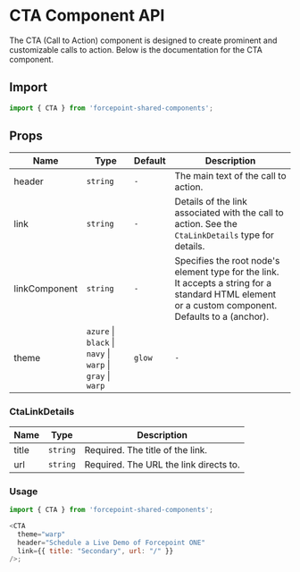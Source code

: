 # CTA Component API

The CTA (Call to Action) component is designed to create prominent and customizable calls to action. Below is the documentation for the CTA component.

## Import

```javascript
import { CTA } from 'forcepoint-shared-components';
```

## Props

| Name | Type | Default | Description |
| --- | --- | --- | --- |
| header | `string` | `-` | The main text of the call to action. |
| link | `string` | `-` | Details of the link associated with the call to action. See the `CtaLinkDetails` type for details. |
| linkComponent | `string` | `-` | Specifies the root node's element type for the link. It accepts a string for a standard HTML element or a custom component. Defaults to a (anchor). |
| theme | `azure` \| `black` \| `navy` \| `warp` \| `gray` \| `warp` | `glow` | `-` | Additional theme for the CTA component. |


### CtaLinkDetails

| Name | Type | Description |
| --- | --- | --- |
| title | `string` | Required. The title of the link. |
| url | `string` | Required. The URL the link directs to. |

### Usage

```javascript
import { CTA } from 'forcepoint-shared-components';

<CTA
  theme="warp"
  header="Schedule a Live Demo of Forcepoint ONE"
  link={{ title: "Secondary", url: "/" }}
/>;
```
